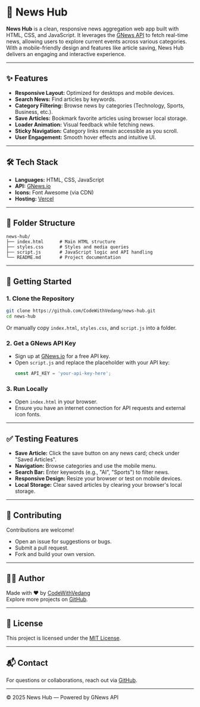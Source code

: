 # 📰 News Hub

**News Hub** is a clean, responsive news aggregation web app built with HTML, CSS, and JavaScript. It leverages the [GNews API](https://gnews.io/) to fetch real-time news, allowing users to explore current events across various categories. With a mobile-friendly design and features like article saving, News Hub delivers an engaging and interactive experience.

---

## ✨ Features

- **Responsive Layout:** Optimized for desktops and mobile devices.
- **Search News:** Find articles by keywords.
- **Category Filtering:** Browse news by categories (Technology, Sports, Business, etc.).
- **Save Articles:** Bookmark favorite articles using browser local storage.
- **Loader Animation:** Visual feedback while fetching news.
- **Sticky Navigation:** Category links remain accessible as you scroll.
- **User Engagement:** Smooth hover effects and intuitive UI.

---

## 🛠️ Tech Stack

- **Languages:** HTML, CSS, JavaScript
- **API:** [GNews.io](https://gnews.io/)
- **Icons:** Font Awesome (via CDN)
- **Hosting:** [Vercel](https://vercel.com/)

---

## 📁 Folder Structure

```
news-hub/
├── index.html      # Main HTML structure
├── styles.css      # Styles and media queries
├── script.js       # JavaScript logic and API handling
└── README.md       # Project documentation
```

---

## 🚀 Getting Started

### 1. Clone the Repository

```bash
git clone https://github.com/CodeWithVedang/news-hub.git
cd news-hub
```
Or manually copy `index.html`, `styles.css`, and `script.js` into a folder.

### 2. Get a GNews API Key

- Sign up at [GNews.io](https://gnews.io/) for a free API key.
- Open `script.js` and replace the placeholder with your API key:
  ```js
  const API_KEY = 'your-api-key-here';
  ```

### 3. Run Locally

- Open `index.html` in your browser.
- Ensure you have an internet connection for API requests and external icon fonts.

---

## ✅ Testing Features

- **Save Article:** Click the save button on any news card; check under "Saved Articles".
- **Navigation:** Browse categories and use the mobile menu.
- **Search Bar:** Enter keywords (e.g., "AI", "Sports") to filter news.
- **Responsive Design:** Resize your browser or test on mobile devices.
- **Local Storage:** Clear saved articles by clearing your browser's local storage.

---

## 🤝 Contributing

Contributions are welcome!  
- Open an issue for suggestions or bugs.
- Submit a pull request.
- Fork and build your own version.

---

## 👨‍💻 Author

Made with ❤️ by [CodeWithVedang](https://github.com/CodeWithVedang)  
Explore more projects on [GitHub](https://github.com/CodeWithVedang).

---

## 📄 License

This project is licensed under the [MIT License](LICENSE).

---

## 📬 Contact

For questions or collaborations, reach out via [GitHub](https://github.com/CodeWithVedang).

---

© 2025 News Hub — Powered by GNews API